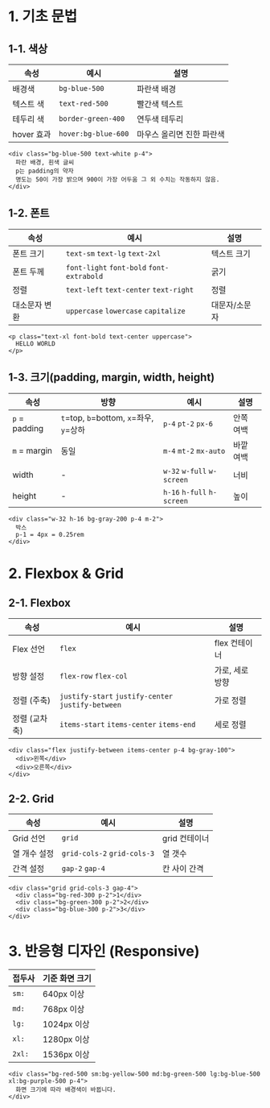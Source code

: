 # 1. 기초 문법

## 1-1. 색상
| 속성       | 예시                  | 설명             |
| -------- | ------------------- | -------------- |
| 배경색      | `bg-blue-500`       | 파란색 배경         |
| 텍스트 색    | `text-red-500`      | 빨간색 텍스트        |
| 테두리 색    | `border-green-400`  | 연두색 테두리        |
| hover 효과 | `hover:bg-blue-600` | 마우스 올리면 진한 파란색 |
```
<div class="bg-blue-500 text-white p-4">
  파란 배경, 흰색 글씨
  p는 padding의 약자
  명도는 50이 가장 밝으며 900이 가장 어두움 그 외 수치는 작동하지 않음.
</div>
```

## 1-2. 폰트
|속성|예시|설명|
|---|---|---|
|폰트 크기|`text-sm` `text-lg` `text-2xl`|텍스트 크기|
|폰트 두께|`font-light` `font-bold` `font-extrabold`|굵기|
|정렬|`text-left` `text-center` `text-right`|정렬|
|대소문자 변환|`uppercase` `lowercase` `capitalize`|대문자/소문자|

```
<p class="text-xl font-bold text-center uppercase">
  HELLO WORLD
</p>
```

## 1-3. 크기(padding, margin, width, height)
| 속성            | 방향                                  | 예시                         | 설명    |
| ------------- | ----------------------------------- | -------------------------- | ----- |
| `p` = padding | `t`=top, `b`=bottom, `x`=좌우, `y`=상하 | `p-4` `pt-2` `px-6`        | 안쪽 여백 |
| `m` = margin  | 동일                                  | `m-4` `mt-2` `mx-auto`     | 바깥 여백 |
| width         | -                                   | `w-32` `w-full` `w-screen` | 너비    |
| height        | -                                   | `h-16` `h-full` `h-screen` | 높이    |
```
<div class="w-32 h-16 bg-gray-200 p-4 m-2">
  박스
  p-1 = 4px = 0.25rem
</div>
```

# 2. Flexbox & Grid
## 2-1. Flexbox
| 속성       | 예시                                                 | 설명        |
| -------- | -------------------------------------------------- | --------- |
| Flex 선언  | `flex`                                             | flex 컨테이너 |
| 방향 설정    | `flex-row` `flex-col`                              | 가로, 세로 방향 |
| 정렬 (주축)  | `justify-start` `justify-center` `justify-between` | 가로 정렬     |
| 정렬 (교차축) | `items-start` `items-center` `items-end`           | 세로 정렬     |
```
<div class="flex justify-between items-center p-4 bg-gray-100">
  <div>왼쪽</div>
  <div>오른쪽</div>
</div>
```

## 2-2. Grid
| 속성      | 예시                          | 설명        |
| ------- | --------------------------- | --------- |
| Grid 선언 | `grid`                      | grid 컨테이너 |
| 열 개수 설정 | `grid-cols-2` `grid-cols-3` | 열 갯수      |
| 간격 설정   | `gap-2` `gap-4`             | 칸 사이 간격   |
```
<div class="grid grid-cols-3 gap-4">
  <div class="bg-red-300 p-2">1</div>
  <div class="bg-green-300 p-2">2</div>
  <div class="bg-blue-300 p-2">3</div>
</div>
```

# 3. 반응형 디자인 (Responsive)

|접두사|기준 화면 크기|
|---|---|
|`sm:`|640px 이상|
|`md:`|768px 이상|
|`lg:`|1024px 이상|
|`xl:`|1280px 이상|
|`2xl:`|1536px 이상|

```
<div class="bg-red-500 sm:bg-yellow-500 md:bg-green-500 lg:bg-blue-500 xl:bg-purple-500 p-4">
  화면 크기에 따라 배경색이 바뀝니다.
</div>
```